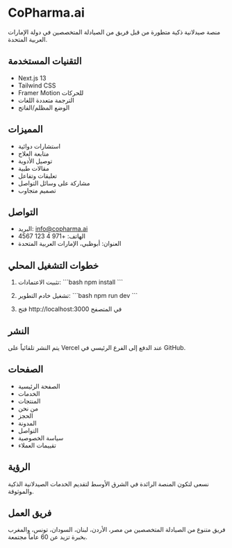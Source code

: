 # CoPharma.ai

منصة صيدلانية ذكية متطورة من قبل فريق من الصيادلة المتخصصين في دولة الإمارات العربية المتحدة.

## التقنيات المستخدمة
- Next.js 13
- Tailwind CSS
- Framer Motion للحركات
- الترجمة متعددة اللغات
- الوضع المظلم/الفاتح

## المميزات
- استشارات دوائية
- متابعة العلاج
- توصيل الأدوية
- مقالات طبية
- تعليقات وتفاعل
- مشاركة على وسائل التواصل
- تصميم متجاوب

## التواصل
- البريد: info@copharma.ai
- الهاتف: +971 4 123 4567
- العنوان: أبوظبي، الإمارات العربية المتحدة

## خطوات التشغيل المحلي
1. تثبيت الاعتمادات:
\`\`\`bash
npm install
\`\`\`

2. تشغيل خادم التطوير:
\`\`\`bash
npm run dev
\`\`\`

3. فتح http://localhost:3000 في المتصفح

## النشر
يتم النشر تلقائياً على Vercel عند الدفع إلى الفرع الرئيسي في GitHub.

## الصفحات
- الصفحة الرئيسية
- الخدمات
- المنتجات
- من نحن
- الحجز
- المدونة
- التواصل
- سياسة الخصوصية
- تقييمات العملاء

## الرؤية
نسعى لتكون المنصة الرائدة في الشرق الأوسط لتقديم الخدمات الصيدلانية الذكية والموثوقة.

## فريق العمل
فريق متنوع من الصيادلة المتخصصين من مصر، الأردن، لبنان، السودان، تونس، والمغرب بخبرة تزيد عن 60 عاماً مجتمعة.